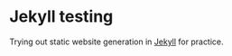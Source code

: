 # Jekyll testing

Trying out static website generation in [Jekyll](https://jekyllrb.com/) for practice.

